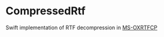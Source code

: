# CompressedRtf

Swift implementation of RTF decompression in [MS-OXRTFCP](https://docs.microsoft.com/en-us/openspecs/exchange_server_protocols/ms-oxrtfcp/65dfe2df-1b69-43fc-8ebd-21819a7463fb)
